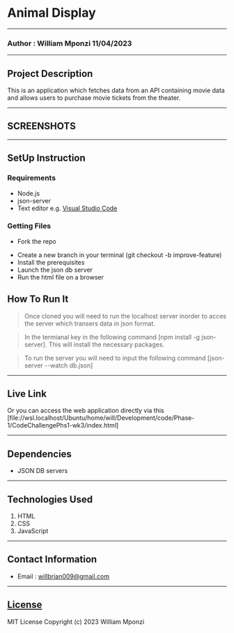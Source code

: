 # Animal Display
*****
### Author : William Mponzi 11/04/2023
****
## Project Description
This is an application which fetches data from an API containing movie data and allows users to purchase movie tickets from the theater.
******

## SCREENSHOTS

********
## SetUp Instruction
### Requirements
* Node.js
* json-server
* Text editor e.g. [Visual Studio Code](https://code.visualstudio.com/download)

### Getting Files
* Fork the repo
- Create a new branch in your terminal (git checkout -b improve-feature)
- Install the prerequisites
- Launch the json db server
- Run the html file on a browser

## How To Run It
>  Once cloned you will need to run the localhost server inorder to acces the server which transers data in json format.

> In the termianal key in the following command [npm install -g json-server]. This will install the necessary packages.

> To run the server you will need to input the following command [json-server --watch db.json]
*****
## Live Link
Or you can access the web application directly via this [file://wsl.localhost/Ubuntu/home/will/Development/code/Phase-1/CodeChallengePhs1-wk3/index.html]
*****
## Dependencies
- JSON DB servers
*****
## Technologies Used
1. HTML
2. CSS
3. JavaScript
*****
## Contact Information
* Email : willbrian009@gmail.com
*****
## [License](LICENSE)
MIT License
Copyright (c) 2023 William Mponzi